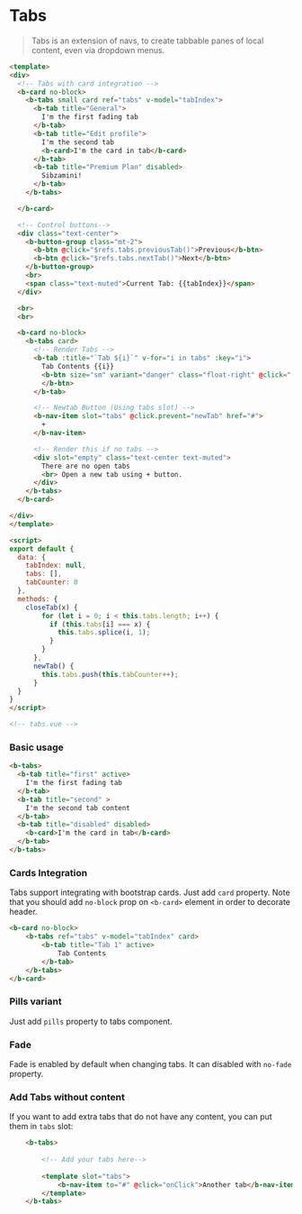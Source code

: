 # Tabs

> Tabs is an extension of navs, to create tabbable panes of local content, even via dropdown menus.

```html
<template>
<div>
  <!-- Tabs with card integration -->
  <b-card no-block>
    <b-tabs small card ref="tabs" v-model="tabIndex">
      <b-tab title="General">
        I'm the first fading tab
      </b-tab>
      <b-tab title="Edit profile">
        I'm the second tab
        <b-card>I'm the card in tab</b-card>
      </b-tab>
      <b-tab title="Premium Plan" disabled>
        Sibzamini!
      </b-tab>
    </b-tabs>

  </b-card>

  <!-- Control buttons-->
  <div class="text-center">
    <b-button-group class="mt-2">
      <b-btn @click="$refs.tabs.previousTab()">Previous</b-btn>
      <b-btn @click="$refs.tabs.nextTab()">Next</b-btn>
    </b-button-group>
    <br>
    <span class="text-muted">Current Tab: {{tabIndex}}</span>
  </div>

  <br>
  <br>

  <b-card no-block>
    <b-tabs card>
      <!-- Render Tabs -->
      <b-tab :title="`Tab ${i}`" v-for="i in tabs" :key="i">
        Tab Contents {{i}}
        <b-btn size="sm" variant="danger" class="float-right" @click="()=>closeTab(i)">Close tab
        </b-btn>
      </b-tab>

      <!-- Newtab Button (Using tabs slot) -->
      <b-nav-item slot="tabs" @click.prevent="newTab" href="#">
        +
      </b-nav-item>

      <!-- Render this if no tabs -->
      <div slot="empty" class="text-center text-muted">
        There are no open tabs
        <br> Open a new tab using + button.
      </div>
    </b-tabs>
  </b-card>

</div>
</template>

<script>
export default {
  data: {
    tabIndex: null,
    tabs: [],
    tabCounter: 0
  },
  methods: {
    closeTab(x) {
        for (let i = 0; i < this.tabs.length; i++) {
          if (this.tabs[i] === x) {
            this.tabs.splice(i, 1);
          }
        }
      },
      newTab() {
        this.tabs.push(this.tabCounter++);
      }
  }
}
</script>

<!-- tabs.vue -->
```

### Basic usage

```html
<b-tabs>
  <b-tab title="first" active>
    I'm the first fading tab
  </b-tab>
  <b-tab title="second" >
    I'm the second tab content
  </b-tab>
  <b-tab title="disabled" disabled>
    <b-card>I'm the card in tab</b-card>
  </b-tab>
</b-tabs>
```

### Cards Integration

Tabs support integrating with bootstrap cards. Just add `card` property. Note that you should add `no-block` prop on `<b-card>` element in order to decorate header.

```html
<b-card no-block>
    <b-tabs ref="tabs" v-model="tabIndex" card>
        <b-tab title="Tab 1" active>
            Tab Contents
        </b-tab>
    </b-tabs>
</b-card>
```

### Pills variant

Just add `pills` property to tabs component.

### Fade

Fade is enabled by default when changing tabs. It can disabled with `no-fade` property.

### Add Tabs without content

If you want to add extra tabs that do not have any content, you can put them in `tabs` slot:

```html
    <b-tabs>
    
        <!-- Add your tabs here-->
    
        <template slot="tabs">
            <b-nav-item to="#" @click="onClick">Another tab</b-nav-item>
        </template>
    </b-tabs>
```
